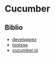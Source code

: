 # Cucumber

## Biblio

- [developpez](https://isabelle-blasquez.developpez.com/tutoriels/java/cucumber-test-bdd/)
- [toolsqa](https://www.toolsqa.com/cucumber/cucumber-hooks/)
- [cucumber.io](https://cucumber.io/docs/guides/10-minute-tutorial/)

